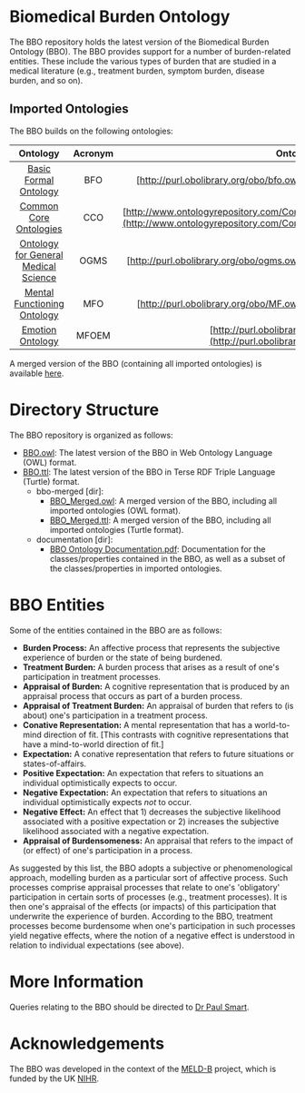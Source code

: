 # Biomedical Burden Ontology
The BBO repository holds the latest version of the Biomedical Burden Ontology (BBO). The BBO provides support for a number of burden-related entities. These include the various types of burden that are studied in a medical literature (e.g., treatment burden, symptom burden, disease burden, and so on). 

## Imported Ontologies
The BBO builds on the following ontologies:

| **Ontology** | **Acronym** | **Ontology IRI** |
|:-------:|:------:|:-------------:|
| [Basic Formal Ontology](https://github.com/bfo-ontology/BFO-2020) | BFO | [http://purl.obolibrary.org/obo/bfo.owl](http://purl.obolibrary.org/obo/bfo.owl) |
| [Common Core Ontologies](https://github.com/CommonCoreOntology/CommonCoreOntologies) | CCO | [http://www.ontologyrepository.com/CommonCoreOntologies/Mid/AllCoreOntology](http://www.ontologyrepository.com/CommonCoreOntologies/Mid/AllCoreOntology) |
| [Ontology for General Medical Science](https://github.com/OGMS/ogms) | OGMS | [http://purl.obolibrary.org/obo/ogms.owl](http://purl.obolibrary.org/obo/ogms.owl) |
| [Mental Functioning Ontology](https://github.com/jannahastings/mental-functioning-ontology) | MFO | [http://purl.obolibrary.org/obo/MF.owl](http://purl.obolibrary.org/obo/MF.owl) |
| [Emotion Ontology](https://github.com/jannahastings/emotion-ontology) | MFOEM | [http://purl.obolibrary.org/obo/MFOEM.owl](http://purl.obolibrary.org/obo/MFOEM.owl) |

A merged version of the BBO (containing all imported ontologies) is available [here](bbo-merged/).

# Directory Structure
The BBO repository is organized as follows:

* [BBO.owl](BBO.owl): The latest version of the BBO in Web Ontology Language (OWL) format.
* [BBO.ttl](BBO.ttl): The latest version of the BBO in Terse RDF Triple Language (Turtle) format.
    * bbo-merged [dir]:
        * [BBO_Merged.owl](bbo-merged/BBO_Merged.owl): A merged version of the BBO, including all imported ontologies (OWL format).
        * [BBO_Merged.ttl](bbo-merged/BBO_Merged.ttl): A merged version of the BBO, including all imported ontologies (Turtle format).
    * documentation [dir]:
        * [BBO Ontology Documentation.pdf](documentation/BBO%20Ontology%20Documentation.pdf): Documentation for the classes/properties contained in the BBO, as well as a subset of the classes/properties in imported ontologies. 

# BBO Entities
Some of the entities contained in the BBO are as follows:

* **Burden Process:** An affective process that represents the subjective experience of burden or the state of being burdened. 
* **Treatment Burden:** A burden process that arises as a result of one's participation in treatment processes.
* **Appraisal of Burden:** A cognitive representation that is produced by an appraisal process that occurs as part of a burden process.
* **Appraisal of Treatment Burden:** An appraisal of burden that refers to (is about) one's participation in a treatment process.
* **Conative Representation:** A mental representation that has a world-to-mind direction of fit. [This contrasts with cognitive representations that have a mind-to-world direction of fit.]
* **Expectation:** A conative representation that refers to future situations or states-of-affairs.
* **Positive Expectation:** An expectation that refers to situations an individual optimistically expects to occur.
* **Negative Expectation:** An expectation that refers to situations an individual optimistically expects _not_ to occur.
* **Negative Effect:** An effect that 1) decreases the subjective likelihood associated with a positive expectation or 2) increases the subjective likelihood associated with a negative expectation.
* **Appraisal of Burdensomeness:** An appraisal that refers to the impact of (or effect) of one's participation in a process. 

As suggested by this list, the BBO adopts a subjective or phenomenological approach, modelling burden as a particular sort of affective process. Such processes comprise appraisal processes that relate to one's 'obligatory' participation in certain sorts of processes (e.g., treatment processes). It is then one's appraisal of the effects (or impacts) of this participation that underwrite the experience of burden. According to the BBO, treatment processes become burdensome when one's participation in such processes yield negative effects, where the notion of a negative effect is understood in relation to individual expectations (see above).  

# More Information

Queries relating to the BBO should be directed to [Dr Paul Smart](mailto:ps02v@ecs.soton.ac.uk?subject=Biomedical%20Burden%20Ontology).

# Acknowledgements
The BBO was developed in the context of the [MELD-B](https://www.southampton.ac.uk/publicpolicy/support-for-policymakers/policy-projects/Current%20projects/meld-b.page) project, which is funded by the UK [NIHR](https://www.nihr.ac.uk/). 





